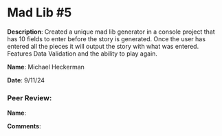 # Mad Lib #5

**Description**: Created a unique mad lib generator in a console project that has 10 fields to enter before the story is generated. Once the user has entered all the pieces it will output the story with what was entered. Features Data Validation and the ability to play again.

**Name**: Michael Heckerman

**Date**: 9/11/24

### Peer Review:  

**Name**: 

**Comments**: 